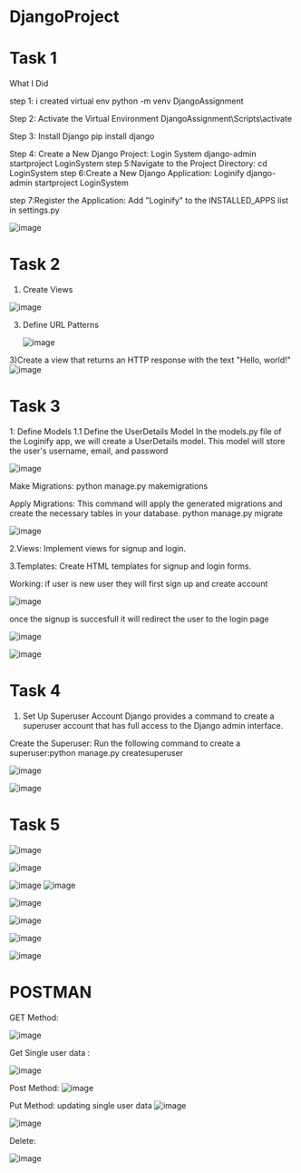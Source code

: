 # DjangoProject 
# Task 1
What I Did

step 1: i created  virtual env
python -m venv DjangoAssignment

Step 2: Activate the Virtual Environment
DjangoAssignment\Scripts\activate

Step 3: Install Django
pip install django

Step 4: Create a New Django Project: Login System
django-admin startproject LoginSystem
step 5:Navigate to the Project Directory:
cd LoginSystem
step 6:Create a New Django Application: Loginify
django-admin startproject LoginSystem

step 7:Register the Application:
Add "Loginify" to the INSTALLED_APPS list in settings.py

![image](https://github.com/user-attachments/assets/9b1114d7-cc31-4103-bb12-19cd55a843a4)



# Task 2


1) Create Views
   
![image](https://github.com/user-attachments/assets/9fb04693-5bb9-4ce7-a83f-4481705d9b69)


3) Define URL Patterns

   ![image](https://github.com/user-attachments/assets/e40e87ff-22bd-4411-8637-188c0bfe120a)

3)Create a view that returns an HTTP response with the text
"Hello, world!"
![image](https://github.com/user-attachments/assets/bcc5fbc6-512c-4c44-a54a-a98dbca265b0)



# Task  3

 1: Define Models
1.1 Define the UserDetails Model
In the models.py file of the Loginify app, we will create a UserDetails model. This model will store the user's username, email, and password

![image](https://github.com/user-attachments/assets/8b894515-9d5e-45db-8eac-51c77069a65f)

Make Migrations:
python manage.py makemigrations

Apply Migrations:
This command will apply the generated migrations and create the necessary tables in your database.
python manage.py migrate

![image](https://github.com/user-attachments/assets/b7aca513-dc18-4731-976a-2bb108dc5415)

2.Views:
Implement views for signup and login.

3.Templates:
Create HTML templates for signup and login forms.


Working:
if user is new user they will first sign up and create account 

![image](https://github.com/user-attachments/assets/fa425875-d3d2-4e76-834c-f453209faa0b)

once the signup is succesfull it will redirect the user to the login page

![image](https://github.com/user-attachments/assets/005fc72f-6798-4b62-875a-ccb42cf2c1c4)


![image](https://github.com/user-attachments/assets/6e452a09-431b-4d68-af07-eb8785d5dcf7)


# Task 4
1. Set Up Superuser Account
Django provides a command to create a superuser account that has full access to the Django admin interface.

Create the Superuser: Run the following command to create a superuser:python manage.py createsuperuser

![image](https://github.com/user-attachments/assets/266db50f-54a1-42dd-bace-230590aceb4a)


![image](https://github.com/user-attachments/assets/b63ff57f-e90c-4035-b3e9-8d15d0d3996c)



# Task 5
![image](https://github.com/user-attachments/assets/9e0e782d-f33a-42cc-8966-3b30468bdab1)



![image](https://github.com/user-attachments/assets/8dc08c35-7cef-4d26-88a6-5ff9de8f6df5)


![image](https://github.com/user-attachments/assets/1c32184c-b579-4aa8-a1fc-f4e0bdc98dda)
![image](https://github.com/user-attachments/assets/a3bba6c9-98b9-4984-9f68-2f066fe88586)

![image](https://github.com/user-attachments/assets/20147f32-9a99-4e31-90a5-23d41d6aea67)


![image](https://github.com/user-attachments/assets/6dac4903-e846-414d-91ed-bff05056e29a)


![image](https://github.com/user-attachments/assets/ca68b678-d2d0-4c09-8fa7-6ba63e2143f2)


![image](https://github.com/user-attachments/assets/95f5adee-9c31-4f8c-92b4-de0c9767e30c)



# POSTMAN
GET  Method:

![image](https://github.com/user-attachments/assets/a442a6a0-6c76-472d-94e9-cd5e6fdd1c07)

Get Single user data :

![image](https://github.com/user-attachments/assets/fa8bdb42-f3cf-4a42-9b29-313f41d66bdc)


Post Method:
![image](https://github.com/user-attachments/assets/b78d0eef-af0f-4757-b7a0-a660e0537167)



Put Method:
updating single user data
![image](https://github.com/user-attachments/assets/ec8e550c-7221-4945-a816-d3934a25b0ac)

![image](https://github.com/user-attachments/assets/1e1fd62a-b42b-4553-96fc-ad2133483bfa)


Delete:

![image](https://github.com/user-attachments/assets/30efd33b-9631-4c9f-bea1-1476de6404b2)














